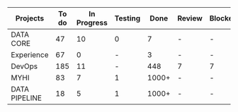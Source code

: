 



| Projects | To do | In Progress | Testing | Done | Review | Blocked | Requests | MYND Testing | Stakeholder Testing |
| ---- | ---- | ---- | ---- | ---- | ---- | ---- | ---- | ---- | ---- |
| DATA CORE | 47 | 10 | 0 | 7 | - | - | - | - | - |
| Experience | 67 | 0 | - | 3 | - | - | - | - | - |
| DevOps | 185 | 11 | - | 448 | 7 | 7 | 0 | - | - |
| MYHI | 83 | 7 | 1 | 1000+ | - | - | - | - | - |
| DATA PIPELINE | 18 | 5 | 1 | 1000+ | - | - | - | 1 | 13 |

